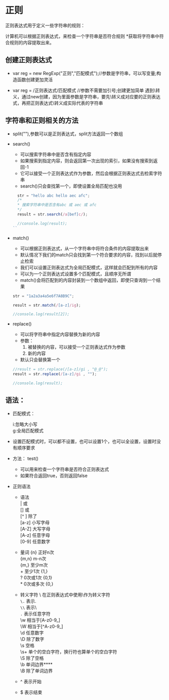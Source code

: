 # 正则

正则表达式用于定义一些字符串的规则：

计算机可以根据正则表达式，来检查一个字符串是否符合规则 \*获取将字符串中符合规则的内容提取出来。

## 创建正则表达式
  - var reg = new RegExp("正则","匹配模式");//参数是字符串，可以写变量;构造函数创建更加灵活

  - var reg = /正则表达式/匹配模式	//参数不需要加引号;创建更加简单
    	遇到\转义，通过new创建，因为里面参数是字符串，要先\转义成对应要的正则表达式，再把正则表达式\转义成实际代表的字符串

## 字符串和正则相关的方法
  - split(""),参数可以是正则表达式，split方法返回一个数组

  - search()
    - 可以搜索字符串中是否含有指定内容
    - 如果搜索到指定内容，则会返回第一次出现的索引，如果没有搜索到返回-1
    - 它可以接受一个正则表达式作为参数，然后会根据正则表达式去检索字符串
    - search()只会查找第一个，即使设置全局匹配也没用
    ```js
      str = "hello abc hello aec afc";
      /*
      * 搜索字符串中是否含有abc 或 aec 或 afc
      */
      result = str.search(/a[bef]c/);

      //console.log(result);
    ``

  - match()
    - 可以根据正则表达式，从一个字符串中将符合条件的内容提取出来
    - 默认情况下我们的match只会找到第一个符合要求的内容，找到以后就停止检索
    - 我们可以设置正则表达式为全局匹配模式，这样就会匹配到所有的内容
    - 可以为一个正则表达式设置多个匹配模式，且顺序无所谓
    - match()会将匹配到的内容封装到一个数组中返回，即使只查询到一个结果
    ```js
    str = "1a2a3a4a5e6f7A8B9C";

    result = str.match(/[a-z]/ig);

    //console.log(result[2]);
    ```

  - replace()
    - 可以将字符串中指定内容替换为新的内容
    - 参数：  
      1. 被替换的内容，可以接受一个正则表达式作为参数  
      2. 新的内容
    - 默认只会替换第一个
    ```js
    //result = str.replace(/[a-z]/gi , "@_@");
    result = str.replace(/[a-z]/gi , "");

    //console.log(result);
    ```

## 语法：
  - 匹配模式：

    i:忽略大小写  
    g:全局匹配模式

  - 设置匹配模式时，可以都不设置，也可以设置1个，也可以全设置，设置时没有顺序要求

  - 方法：
    test()
      - 可以用来检查一个字符串是否符合正则表达式
      - 如果符合返回true，否则返回false

  - 正则语法
    - 语法  
      | 或  
      [] 或  
      [^ ] 除了  
      [a-z] 小写字母  
      [A-Z] 大写字母  
      [A-z] 任意字母  
      [0-9] 任意数字

    - 量词
      {n} 正好n次  
      {m,n} m-n次  
      {m,} 至少m次  
      \+	至少1次 {1,}   
      ?   0次或1次 {0,1}  
      \*   0次或多次 {0,}  

    - 转义字符
      \ 在正则表达式中使用\作为转义字符  
      ```\.``` 表示.  
      ```\\``` 表示\  
      ```.``` 表示任意字符  
      \w  相当于[A-z0-9_]    
      \W  相当于[^A-z0-9_]    
      \d  任意数字  
      \D  除了数字  
      \s  空格  
      \s+	单个的空白字符，换行符也算单个的空白字符  
      \S  除了空格  
      \b  单词边界****  
      \B  除了单词边界

    - ^ 表示开始  
    - $ 表示结束  
